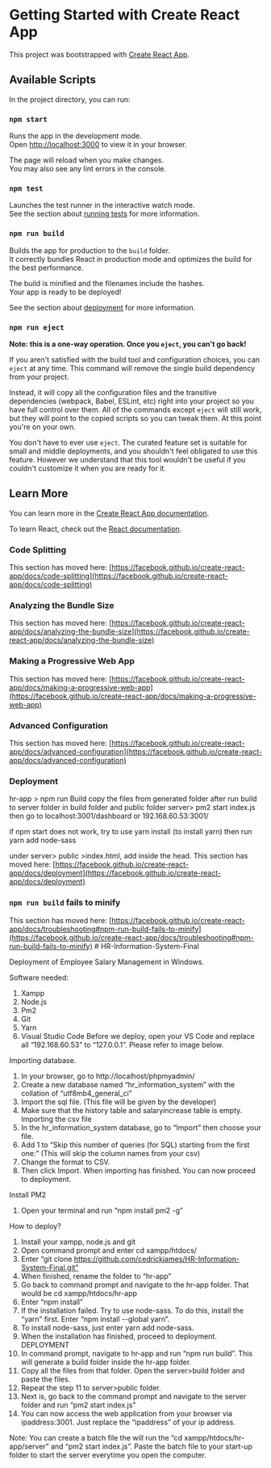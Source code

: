 # Getting Started with Create React App

This project was bootstrapped with [Create React App](https://github.com/facebook/create-react-app).

## Available Scripts

In the project directory, you can run:

### `npm start`

Runs the app in the development mode.\
Open [http://localhost:3000](http://localhost:3000) to view it in your browser.

The page will reload when you make changes.\
You may also see any lint errors in the console.

### `npm test`

Launches the test runner in the interactive watch mode.\
See the section about [running tests](https://facebook.github.io/create-react-app/docs/running-tests) for more information.

### `npm run build`

Builds the app for production to the `build` folder.\
It correctly bundles React in production mode and optimizes the build for the best performance.

The build is minified and the filenames include the hashes.\
Your app is ready to be deployed!

See the section about [deployment](https://facebook.github.io/create-react-app/docs/deployment) for more information.

### `npm run eject`

**Note: this is a one-way operation. Once you `eject`, you can't go back!**

If you aren't satisfied with the build tool and configuration choices, you can `eject` at any time. This command will remove the single build dependency from your project.

Instead, it will copy all the configuration files and the transitive dependencies (webpack, Babel, ESLint, etc) right into your project so you have full control over them. All of the commands except `eject` will still work, but they will point to the copied scripts so you can tweak them. At this point you're on your own.

You don't have to ever use `eject`. The curated feature set is suitable for small and middle deployments, and you shouldn't feel obligated to use this feature. However we understand that this tool wouldn't be useful if you couldn't customize it when you are ready for it.

## Learn More

You can learn more in the [Create React App documentation](https://facebook.github.io/create-react-app/docs/getting-started).

To learn React, check out the [React documentation](https://reactjs.org/).

### Code Splitting

This section has moved here: [https://facebook.github.io/create-react-app/docs/code-splitting](https://facebook.github.io/create-react-app/docs/code-splitting)

### Analyzing the Bundle Size

This section has moved here: [https://facebook.github.io/create-react-app/docs/analyzing-the-bundle-size](https://facebook.github.io/create-react-app/docs/analyzing-the-bundle-size)

### Making a Progressive Web App

This section has moved here: [https://facebook.github.io/create-react-app/docs/making-a-progressive-web-app](https://facebook.github.io/create-react-app/docs/making-a-progressive-web-app)

### Advanced Configuration

This section has moved here: [https://facebook.github.io/create-react-app/docs/advanced-configuration](https://facebook.github.io/create-react-app/docs/advanced-configuration)

### Deployment
hr-app > npm run Build
copy the files from generated folder after run build to server folder in build folder and public folder
server> pm2 start index.js
then go to localhost:3001/dashboard or 192.168.60.53:3001/

if npm start does not work, try to use yarn install (to install yarn) then run yarn add node-sass

under server> public >index.html, add <link href="css/style.css" rel="stylesheet"> inside the head.
This section has moved here: [https://facebook.github.io/create-react-app/docs/deployment](https://facebook.github.io/create-react-app/docs/deployment)

### `npm run build` fails to minify

This section has moved here: [https://facebook.github.io/create-react-app/docs/troubleshooting#npm-run-build-fails-to-minify](https://facebook.github.io/create-react-app/docs/troubleshooting#npm-run-build-fails-to-minify)
#   H R - I n f o r m a t i o n - S y s t e m - F i n a l 


Deployment of Employee Salary Management in Windows.

Software needed:
1.	Xampp
2.	Node.js
3.	Pm2
4.	Git
5.	Yarn
6.	Visual Studio Code
Before we deploy, open your VS Code and replace all “192.168.60.53” to “127.0.0.1”. Please refer to image below.

 

Importing database.

1.	In your browser, go to http://localhost/phpmyadmin/ 
2.	Create a new database named “hr_information_system” with the collation of “utf8mb4_general_ci”
3.	Import the sql file. (This file will be given by the developer)
4.	Make sure that the history table and salaryincrease table is empty.
Importing the csv file
5.	In the hr_information_system database, go to “Import” then choose your file.
6.	Add 1 to “Skip this number of queries (for SQL) starting from the first one:” (This will skip the column names from your csv)
7.	Change the format to CSV.
8.	Then click Import. When importing has finished. You can now proceed to deployment.

Install  PM2
1.	Open your terminal and run  “npm install pm2 -g”

How to deploy?
1.	Install your xampp, node.js and git
2.	Open command prompt and enter cd xampp/htdocs/
3.	Enter “git clone https://github.com/cedrickjames/HR-Information-System-Final.git”
4.	When finished, rename the folder to “hr-app”
5.	Go back to command prompt and navigate to the hr-app folder. That would be cd xampp/htdocs/hr-app
6.	Enter “npm install”
7.	If the installation failed. Try to use node-sass. To do this, install the “yarn” first. Enter “npm install --global yarn”.
8.	To install node-sass, just enter yarn add node-sass.
9.	When the installation has finished, proceed to deployment. 
DEPLOYMENT
10.	In command prompt, navigate to hr-app and run “npm run build”. This will generate a build folder inside the hr-app folder.
11.	Copy all the files from that folder. Open the server>build folder and paste the files. 
12.	Repeat the step 11 to server>public folder. 
13.	Next is, go back to the command prompt and navigate to the server folder and run “pm2 start index.js”
14.	You can now access the web application from your browser via ipaddress:3001. Just replace the “ipaddress” of your ip address. 

Note: You can create a batch file the will run the “cd xampp/htdocs/hr-app/server” and “pm2 start index.js”. Paste the batch file to your start-up folder to start the server everytime you open the computer. 






 
 
